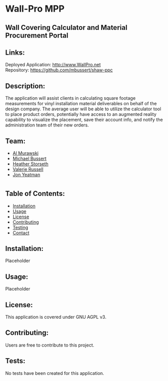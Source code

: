 # Wall-Pro MPP

## Wall Covering Calculator and Material Procurement Portal

## Links:

Deployed Application: http://www.WallPro.net  
Repository: https://github.com/mbussert/shaw-ppc

## Description:

The application will assist clients in calculating square footage measurements for vinyl installation material deliverables on behalf of the design company. The average user will be able to utilize the calculator tool to place product orders, potentially have access to an augmented reality capability to visualize the placement, save their account info, and notify the administration team of their new orders.

## Team:

- [Al Murawski](https://github.com/almurawski15)
- [Michael Bussert](https://github.com/mbussert)
- [Heather Storseth](https://github.com/hstor3)
- [Valerie Russell](https://github.com/vruss14)
- [Jon Yeatman](https://github.com/Yeatman51)

#

## Table of Contents:

- [Installation](#installation)
- [Usage](#usage)
- [License](#license)
- [Contributing](#contributing)
- [Testing](#tests)
- [Contact](#contact)

## Installation:

Placeholder

## Usage:

Placeholder

## License:

This application is covered under GNU AGPL v3.

## Contributing:

Users are free to contribute to this project.

## Tests:

No tests have been created for this application.
